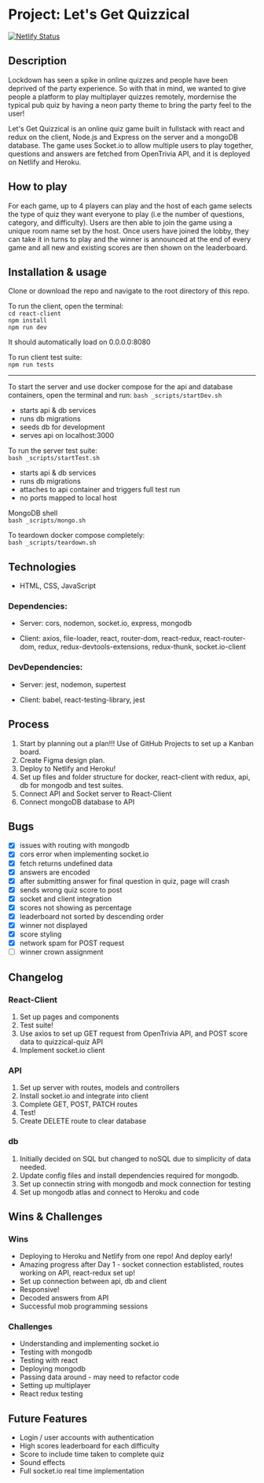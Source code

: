 # Project: Let's Get Quizzical

[![Netlify Status](https://api.netlify.com/api/v1/badges/c3504deb-6376-4b64-abbb-4a4536f23868/deploy-status)](https://app.netlify.com/sites/letsgetquizzical/deploys)

## Description
Lockdown has seen a spike in online quizzes and people have been deprived of the party experience. So with that in mind, we wanted to give people a platform to play multiplayer quizzes remotely, mordernise the typical pub quiz by having a neon party theme to bring the party feel to the user!

Let's Get Quizzical is an online quiz game built in fullstack with react and redux on the client, Node.js and Express on the server and a mongoDB database. The game uses Socket.io to allow multiple users to play together, questions and answers are fetched from OpenTrivia API, and it is deployed on Netlify and Heroku.


## How to play
For each game, up to 4 players can play and the host of each game selects the type of quiz they want everyone to play (i.e the number of questions, category, and difficulty). Users are then able to join the game using a unique room name set by the host. Once users have joined the lobby, they can take it in turns to play and the winner is announced at the end of every game and all new and existing scores are then shown on the leaderboard. 

## Installation & usage

Clone or download the repo and navigate to the root directory of this repo.

To run the client, open the terminal:  
`cd react-client`   
`npm install`  
`npm run dev`   

It should automatically load on 0.0.0.0:8080

To run client test suite:   
`npm run tests` 

****

To start the server and use docker compose for the api and database containers, open the terminal and run: 
`bash _scripts/startDev.sh`
- starts api & db services
- runs db migrations
- seeds db for development
- serves api on localhost:3000

To run the server test suite:    
`bash _scripts/startTest.sh` 
- starts api & db services
- runs db migrations
- attaches to api container and triggers full test run
- no ports mapped to local host

MongoDB shell   
`bash _scripts/mongo.sh`    

To teardown docker compose completely:    
`bash _scripts/teardown.sh`  

## Technologies
- HTML, CSS, JavaScript

### Dependencies: 
   - Server: cors, nodemon, socket.io, express, mongodb
   
   - Client: axios, file-loader, react, router-dom, react-redux, react-router-dom, redux, redux-devtools-extensions, redux-thunk, socket.io-client

### DevDependencies:
   - Server: jest, nodemon, supertest
   
   - Client: babel, react-testing-library, jest

## Process 
1. Start by planning out a plan!!! Use of GitHub Projects to set up a Kanban board.
2. Create Figma design plan.  
3. Deploy to Netlify and Heroku!  
4. Set up files and folder structure for docker, react-client with redux, api, db for mongodb and test suites.    
5. Connect API and Socket server to React-Client
6. Connect mongoDB database to API

## Bugs
- [x] issues with routing with mongodb  
- [x] cors error when implementing socket.io
- [x] fetch returns undefined data
- [x] answers are encoded 
- [x] after submitting answer for final question in quiz, page will crash
- [x] sends wrong quiz score to post
- [x] socket and client integration
- [x] scores not showing as percentage
- [x] leaderboard not sorted by descending order
- [x] winner not displayed
- [x] score styling
- [x] network spam for POST request
- [ ] winner crown assignment

## Changelog

### React-Client
1. Set up pages and components   
2. Test suite!
3. Use axios to set up GET request from OpenTrivia API, and POST score data to quizzical-quiz API   
4. Implement socket.io client 

### API
1. Set up server with routes, models and controllers
2. Install socket.io and integrate into client
3. Complete GET, POST, PATCH routes 
4. Test!
5. Create DELETE route to clear database

### db 
1. Initially decided on SQL but changed to noSQL due to simplicity of data needed.   
2. Update config files and install dependencies required for mongodb.
3. Set up connectin string with mongodb and mock connection for testing
4. Set up mongodb atlas and connect to Heroku and code

## Wins & Challenges

### Wins
- Deploying to Heroku and Netlify from one repo! And deploy early!
- Amazing progress after Day 1 - socket connection establisted, routes working on API, react-redux set up!
- Set up connection between api, db and client   
- Responsive!
- Decoded answers from API
- Successful mob programming sessions

### Challenges
- Understanding and implementing socket.io
- Testing with mongodb
- Testing with react
- Deploying mongodb
- Passing data around - may need to refactor code
- Setting up multiplayer
- React redux testing

## Future Features 
- Login / user accounts with authentication   
- High scores leaderboard for each difficulty  
- Score to include time taken to complete quiz 
- Sound effects
- Full socket.io real time implementation
